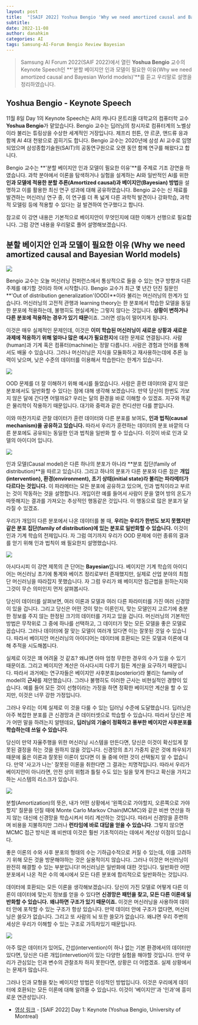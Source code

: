 ```yaml
---
layout: post
title:  "[SAIF 2022] Yoshua Bengio 'Why we need amortized causal and Bayesian World models' (Part 1)"
subtitle: 
date: 2022-11-08
author: danahkim
categories: AI
tags: Samsung-AI-Forum Bengio Review Bayesian
---
```




> Samsung AI Forum 2022(SAIF 2022)에서 열린 **Yoshua Bengio** 교수의 Keynote Speech인  **'분할 베이지안 인과 모델이 필요한 이유(Why we need amortized causal and Bayesian World models)'**를 듣고 우리말로 설명을 정리하였습니다.



## Yoshua Bengio - Keynote Speech

11월 8일 Day 1의 Keynote Speech는 AI의 캐나다 몬트리올 대학교의 컴퓨터학 교수 **Yoshua Bengio**가 맡았습니다. Bengio 교수는 딥러닝의 창시자로 컴퓨터계의 노벨상이라 불리는 튜링상을 수상한 세계적인 거장입니다. 제프리 힌튼, 얀 르쿤, 앤드류 응과 함께 AI 4대 천왕으로 꼽히기도 합니다. Bengio 교수는 2020년에 삼성 AI 교수로 임명되었으며 삼성종합기술원(SAIT)의 공동연구원으로 오랜 동안 함께 연구를 해왔다고 합니다.

Bengio 교수는 **'분할 베이지안 인과 모델이 필요한 이유'**를 주제로 기조 강연을 하였습니다. 과학 분야에서 이론을 탐색하거나 실험을 설계하는 AI와 일반적인 AI를 위한 **인과 모델에 적용한 분할 추론(Amortized causal)과 베이지안(Bayesian) 방법**을 설명하고 이를 활용한 최신 연구 성과에 대해 공유하였습니다. Bengio 교수는 신 재료를 발견하는 머신러닝 연구 중, 이 연구를 더 폭 넓게 다른 과학적 발견이나 강화학습, 과학적 모델링 등에 적용할 수 있다는 걸 발견하여 연구했다고 합니다.

참고로 이 강연 내용은 기본적으로 베이지안이 무엇인지에 대한 이해가 선행으로 필요합니다. 그럼 강연 내용을 우리말로 풀어 설명해보겠습니다.



## 분할 베이지안 인과 모델이 필요한 이유 (Why we need amortized causal and Bayesian World models)

<img src="/assets/images/2022-11-08-SAIF-Yoshua-Bengio/FEB8E7BE-2979-4E45-845A-D897F1D2BC81_1_105_c.jpeg"/>

Bengio 교수는 오늘 머신러닝 컨퍼런스에서 통상적으로 들을 수 있는 연구 방향과 다른 주제를 얘기할 것이라 하며 시작합니다. Bengio 교수가 최근 몇 년간 던진 질문인 **'Out of distribution generalization'(OOD)**이라 불리는 머신러닝의 한계가 있습니다. 머신러닝의 고전적 관행과 learning theory는 한 분포에서 학습한 모델을 동일한 분포에 적용하는데, 불행히도 현실세계는 그렇지 않다는 것입니다. **상황이 변하거나 다른 분포에 적용하는 경우가 있기 때문**이죠. 그러면 성능이 떨어지게 됩니다.

이것은 매우 실제적인 문제인데, 이것은 **이미 학습된 머신러닝이 새로운 상황과 새로운 과제에 적응하기 위해 얼마나 많은 예시가 필요한지**에 대한 문제로 연결됩니다. 사람(human)과 기계 혹은 컴퓨터(machine)는 정말 다릅니다. 사람은 경험과 언어를 통해서도 배울 수 있습니다. 그러나 머신러닝은 지식을 모듈화하고 재사용하는데에 추론 능력이 낮으며, 낮은 수준의 데이터를 이용해서 학습한다는 한계가 있습니다. 

<img src="/assets/images/2022-11-08-SAIF-Yoshua-Bengio/F448A6A1-0C7C-4745-902A-251BA27002A7_1_105_c.jpeg"/>

OOD 문제를 더 잘 이해하기 위해 예시를 들었습니다. 사람은 훈련 데이터와 같지 않은 분포에서도 일반화할 수 있다는 점에 대해 생각해 보겠습니다. 만약 당신이 한번도 가보지 않은 달에 간다면 어떨까요? 우리는 달의 환경을 바로 이해할 수 있겠죠. 지구와 똑같은 물리학이 작용하기 때문입니다. 대기와 중력과 같은 컨디션만 다를 뿐입니다.

이와 마찬가지로 관찰 데이터가 훈련 데이터와 다른 분포를 보여도, **인과 법칙(causal mechanism)을 공유하고 있습니다.** 따라서 우리가 훈련하는 데이터의 분포 바깥의 다른 분포에도 공유되는 동일한 인과 법칙을 일반화 할 수 있습니다. 이것이 바로 인과 모델의 아이디어 입니다.

<img src="/assets/images/2022-11-08-SAIF-Yoshua-Bengio/2F8B44A6-3000-4BD8-BFF5-35D9F6B39454_1_105_c.jpeg"/>

인과 모델(Causal model)은 다른 하나의 분포가 아니라 **분포 집단(family of distribution)**을 따르고 있습니다. 그리고 하나의 분포가 다른 분포와 다른 점은 **개입(intervention), 환경(environment), 초기 상태(initial state)라 불리는 파라메터가 다르다는 것입니다.** 이 파라메터는 모든 분포에 공유하고 있으며, 인과 법칙이라고 부르는 것이 작동하는 것을 설명합니다. 개입이란 예를 들어서 사람이 문을 열어 방의 온도가 따뜻해지는 결과를 가져오는 추상적인 행동같은 것입니다. 이 행동으로 많은 분포가 달라질 수 있겠죠.

우리가 개입이 다른 분포에서 나온 데이터를 볼 때, **우리는 우리가 한번도 보지 못했지만 같은 분포 집단(family of distribution)에 있는 분포로 일반화할 수 있습니다.** 이것이 인과 기계 학습의 전제입니다. 자 그럼 여기까지 우리가 OOD 문제에 이런 종류의 결과를 얻기 위해 인과 법칙이 왜 필요한지 설명했습니다.

<img src="/assets/images/2022-11-08-SAIF-Yoshua-Bengio/4FDE19D9-2104-4984-B1A1-4D779CBDF911_1_105_c.jpeg"/>

아시다시피 이 강연 제목의 큰 단어는 **Bayesian**입니다. 베이지안 기계 학습의 아이디어는 머신러닝 초기에 통계와 베이즈 정리로부터 존재했지만, 실제로 산업 분야의 최첨단 머신러닝을 따라잡지 못했습니다. 자 그럼 우리가 왜 베이지안 접근법을 원하는지와 그것이 무슨 의미인지 먼저 살펴봅시다.

당신이 데이터를 살펴보면, 여러 이론과 모델과 여러 다른 파라미터를 가진 여러 신경망이 있을 겁니다. 그리고 당신은 어떤 것이 맞는 이론인지, 맞는 모델인지 고르기에 충분한 정보를 주지 않는 한정된 크기의 데이터를 가지고 있을 겁니다. 머신러닝의 기본적인 방법은 무작위로 그 중에 하나를 선택하고, 그 데이터가 맞는 모든 모델을 좋은 모델로 꼽습니다. 그러나 데이터에 잘 맞는 모델이 여러개 있다면 이는 잘못된 것일 수 있습니다. 따라서 베이지안 머신러닝의 아이디어는 데이터에 호환되는 모든 모델과 이론에 대해 추적을 시도해봅니다.

실제로 이것은 꽤 어려울 것 같죠? 왜냐면 아마 엄청 무한한 경우의 수가 있을 수 있기 때문이죠. 그리고 베이지안 계산은 아시다시피 다루기 힘든 계산을 요구하기 때문입니다. 따라서 과거에는 연구자들은 베이지안 사후분포(posterior)라 불리는 family of model의 **근사**를 제안했습니다. 그러나 불행히도 이러한 근사는 비현실적인 경향이 있습니다. 예를 들어 모든 것이 선형이라는 가정을 하면 정확한 베이지안 계산을 할 수 있지만, 이것은 너무 강한 가정입니다.

그러나 우리는 이제 실제로 이 것을 다룰 수 있는 딥러닝 수준에 도달했습니다. 딥러닝은 아주 복잡한 분포를 큰 신경망과 큰 데이터셋으로 학습할 수 있습니다. 따라서 당신은 제가 어떤 말을 하려는지 알텐데요, **딥러닝의 기술이 정확하고 풍부한 베이지안 사후분포를 학습하는데 쓰일 수 있습니다**.

당신이 만약 자율주행을 위한 머신러닝 시스템을 만든다면, 당신은 이것이 확신있게 잘못된 결정을 하는 것을 원하지 않을 것입니다. 신경망의 초기 가중치 같은 것에 좌우되기 때문에 옳은 이론과 잘못된 이론이 있다면 이 둘 중에 어떤 것이 선택될지 알 수 없습니다. 만약 '사고가 나는' 잘못된 이론을 취한다면 그 결과는 치명적입니다. 따라서 우리가 베이지안이 아니라면, 안전 상의 위험과 틀릴 수도 있는 일을 맞게 한다고 확신을 가지고 하는 시스템의 리스크가 있습니다.

<img src="/assets/images/2022-11-08-SAIF-Yoshua-Bengio/2DFB942F-C26C-458F-8DD9-E6B7BAD4AAB4_1_105_c.jpeg"/>

분할(Amortization)의 뜻은, 내가 어떤 상황에서 '왼쪽으로 가야할지, 오른쪽으로 가야할지' 질문을 던질 때에 Monte Carlo Markov Chain(MCMC)와 같은 비싼 연산을 하지 않는 대신에 신경망을 학습시켜서 미리 계산하는 것입니다. 따라서 신경망을 훈련하며 비용을 지불하지만 그러나 **런타임에 바로 대답을 얻을 수 있습니다**. 그렇지 않으면 MCMC 접근 방식은 꽤 비싼데 이것은 훨씬 기초적이라는 데에서 계산상 이점이 있습니다.

좋은 이론의 수와 사후 분포의 형태의 수는 기하급수적으로 커질 수 있는데, 이를 고려하기 위해 모든 것을 방문해야하는 것은 실용적이지 않습니다. 그러나 이것은 머신러닝이 완전히 해결할 수 있는 부분입니다! 머신러닝은 일반화에 대한 것입니다. 일반화란 어떤 분포에서 나온 적은 수의 예시에서 모든 다른 분포에 합리적으로 일반화하는 것입니다.

데이터에 호환되는 모든 이론을 생각해보겠습니다. 당신이 가진 모델로 어떻게 다른 이론이 데이터에 맞는지 정보를 얻을 수 있다면 **신경망은 패턴을 찾고, 모든 다른 이론에 일반화할 수 있습니다.** **왜냐하면 구조가 있기 때문이죠.** 이것은 머신러닝을 사용하여 데이터 안에 포착할 수 있는 구조가 항상 있습니다. 만약 데이터 안에 구조가 없다면, 머신러닝은 쓸모가 없습니다. 그리고 또 사람의 뇌 또한 쓸모가 없습니다. 왜냐면 우리 주변의 세상은 우리가 이해할 수 있는 구조로 가득차있기 때문입니다.

<img src="/assets/images/2022-11-08-SAIF-Yoshua-Bengio/BD09F948-E7B6-4D74-AFA9-879C86DFE896_1_105_c.jpeg"/>

아주 많은 데이터가 있어도, 간섭(intervention)이 하나 없는 기본 환경에서의 데이터만 있다면, 당신은 다른 개입(intervetion)이 있는 다양한 실험을 해야할 것입니다. 만약 우리가 관심있는 인과 변수의 관찰조차 하지 못한다면, 상황은 더 어렵겠죠. 실제 상황에서는 문제가 많습니다.

그러나 인과 모형을 찾는 베이지안 방법은 이성적인 방법입니다. 이것은 우리에게 데이터에 호환되는 모든 이론에 대해 알려줄 수 있습니다. 이것이 '베이지안'과 '인과'에 흥미로운 연관성입니다.



-  [영상 링크](https://www.youtube.com/watch?v=mS8_N8DqBXo&t=4550s) - [SAIF 2022] Day 1: Keynote (Yoshua Bengio, University of Montreal)
